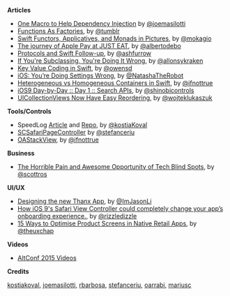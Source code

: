 **Articles**


* [One Macro to Help Dependency Injection](http://masilotti.com/better-dependency-injection) by [@joemasilotti](http://twitter.com/joemasilotti)
* [Functions As Factories](http://cocoa.tumblr.com/post/123737170023/functions-as-factories), by [@tumblr](https://twitter.com/tumblr)
* [Swift Functors, Applicatives, and Monads in Pictures](http://www.mokacoding.com/blog/functor-applicative-monads-in-pictures/), by [@mokagio](https://twitter.com/mokagio)
* [The journey of Apple Pay at JUST EAT](http://albertodebortoli.github.io/blog/2015/07/14/the-journey-of-apple-pay-at-just-eat/), by [@albertodebo](https://twitter.com/albertodebo)
* [Protocols and Swift Follow-up](http://ashfurrow.com/blog/protocols-and-swift-follow-up/), by [@ashfurrow](https://twitter.com/ashfurrow)
* [If You're Subclassing, You're Doing It Wrong](http://krakendev.io/blog/subclassing-can-suck-and-heres-why), by [@allonsykraken](https://twitter.com/allonsykraken)
* [Key Value Coding in Swift](http://owensd.io/2015/07/14/key-value-coding-in-swift.html), by [@owensd](https://twitter.com/owensd)
* [iOS: You’re Doing Settings Wrong](http://natashatherobot.com/ios-taking-the-user-to-settings/), by [@NatashaTheRobot](https://twitter.com/NatashaTheRobot)
* [Heterogeneous vs Homogeneous Containers in Swift](https://medium.com/ios-os-x-development/heterogeneous-vs-homogeneous-generics-630971626b7d), by [@ifnottrue](https://twitter.com/ifnottrue)
* [iOS9 Day-by-Day :: Day 1 :: Search APIs](https://www.shinobicontrols.com/blog/ios9-day-by-day-day1-search-apis), by [@shinobicontrols](https://twitter.com/shinobicontrols)
* [UICollectionViews Now Have Easy Reordering](http://nshint.io/blog/2015/07/16/uicollectionviews-now-have-easy-reordering/), by [@wojteklukaszuk](https://twitter.com/wojteklukaszuk)

**Tools/Controls**

* SpeedLog [Article](https://medium.com/@kostiakoval/swift-log-devil-or-why-println-is-dangerous-46390453353d) and [Repo](https://github.com/kostiakoval/SpeedLog), by [@kostiaKoval](https://twitter.com/kostiaKoval)
* [SCSafariPageController](https://github.com/stefanceriu/SCSafariPageController) by [@stefanceriu](https://twitter.com/stefanceriu)
* [OAStackView](https://github.com/oarrabi/OAStackView), by [@ifnottrue](https://twitter.com/ifnottrue)

**Business**

* [The Horrible Pain and Awesome Opportunity of Tech Blind Spots](https://medium.com/backchannel/the-biggest-tech-problems-so-obvious-we-aren-t-fixing-them-87f4b708a7f1), by [@scottros](https://twitter.com/scottros)

**UI/UX**

* [Designing the new Thanx App](https://medium.com/design-thanx/designing-the-new-thanx-app-77d65d3e09a2), by [@ImJasonLi](https://twitter.com/ImJasonLi)
* [How iOS 9's Safari View Controller could completely change your app’s onboarding experience.](https://library.launchkit.io/how-ios-9-s-safari-view-controller-could-completely-change-your-app-s-onboarding-experience-2bcf2305137f), by [@rizzledizzle](https://twitter.com/rizzledizzle)
* [15 Ways to Optimise Product Screens in Native Retail Apps](http://www.uxchap.com/blog/9/7/2015/15-ways-to-optimise-product-screens-in-native-retail-apps), by [@theuxchap](https://twitter.com/theuxchap)


**Videos**

* [AltConf 2015 Videos](https://realm.io/altconf/)

**Credits**

[kostiakoval](https://github.com/kostiakoval), [joemasilotti](https://github.com/kostiakoval), [rbarbosa](https://github.com/rbarbosa), [stefanceriu](https://github.com/stefanceriu), [oarrabi](https://github.com/oarrabi), [mariusc](https://github.com/mariusc)

